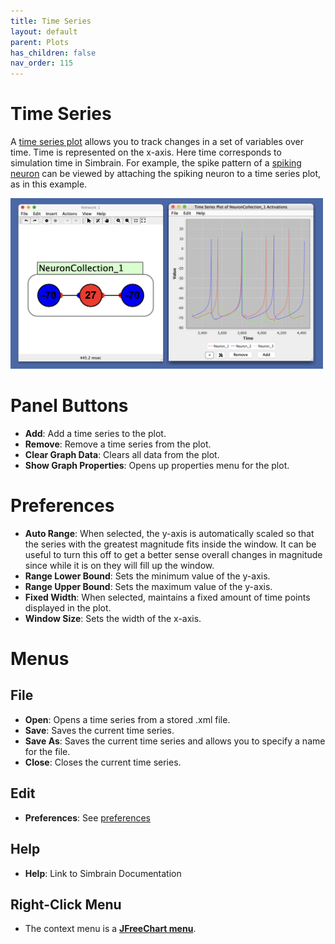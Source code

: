 ```yaml
---
title: Time Series
layout: default
parent: Plots
has_children: false
nav_order: 115
---
```


# Time Series

A [time series plot](https://en.wikipedia.org/wiki/Time_series) allows you to track changes in a set of variables over time. Time is represented on the x-axis. Here time corresponds to simulation time in Simbrain. For example, the spike pattern of a [spiking neuron](../network/spikingneurons.md) can be viewed by attaching the spiking neuron to a time series plot, as in this example. 

<img src="../../assets/images/timeSeries.png" style="width:500px;"/> <br />

# Panel Buttons

- **Add**: Add a time series to the plot.
- **Remove**: Remove a time series from the plot.
- **Clear Graph Data**: Clears all data from the plot.
- **Show Graph Properties**: Opens up properties menu for the plot.

# Preferences
- **Auto Range**: When selected, the y-axis is automatically scaled so that the series with the greatest magnitude fits inside the window. It can be useful to turn this off to get a better sense overall changes in magnitude since while it is on they will fill up the window.
- **Range Lower Bound**: Sets the minimum value of the y-axis.
- **Range Upper Bound**: Sets the maximum value of the y-axis.
- **Fixed Width**: When selected, maintains a fixed amount of time points displayed in the plot.
- **Window Size**: Sets the width of the x-axis.

# Menus

## File

- **Open**: Opens a time series from a stored .xml file.
- **Save**: Saves the current time series.
- **Save As**: Saves the current time series and allows you to specify a name for the file.
- **Close**: Closes the current time series.

## Edit

- **Preferences**: See [preferences](#preferences)

## Help

- **Help**: Link to Simbrain Documentation

## Right-Click Menu

- The context menu is a **[JFreeChart menu](./#jfreechart-right-click-menu)**.